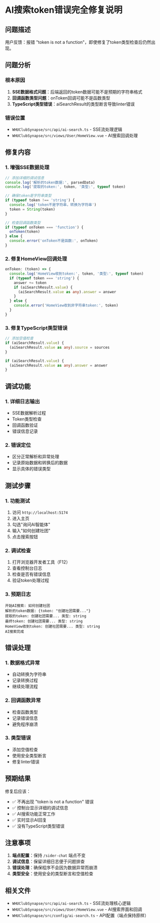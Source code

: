 # AI搜索token错误完全修复说明

## 问题描述

用户反馈：报错 "token is not a function"，即使修复了token类型检查后仍然出现。

## 问题分析

### 根本原因
1. **SSE数据格式问题**：后端返回的token数据可能不是预期的字符串格式
2. **回调函数类型问题**：onToken回调可能不是函数类型
3. **TypeScript类型错误**：aiSearchResult的类型断言导致linter错误

### 错误位置
- `WHUClubSynapse/src/api/ai-search.ts` - SSE流处理逻辑
- `WHUClubSynapse/src/views/User/HomeView.vue` - AI搜索回调处理

## 修复内容

### 1. 增强SSE数据处理
```typescript
// 添加详细的调试信息
console.log('解析的token数据:', parsedData)
console.log('提取的token:', token, '类型:', typeof token)

// 确保token是字符串类型
if (typeof token !== 'string') {
  console.log('token不是字符串，转换为字符串')
  token = String(token)
}

// 检查回调函数类型
if (typeof onToken === 'function') {
  onToken(token)
} else {
  console.error('onToken不是函数:', onToken)
}
```

### 2. 修复HomeView回调处理
```typescript
onToken: (token) => {
  console.log('HomeView收到token:', token, '类型:', typeof token)
  if (typeof token === 'string') {
    answer += token
    if (aiSearchResult.value) {
      (aiSearchResult.value as any).answer = answer
    }
  } else {
    console.error('HomeView收到非字符串token:', token)
  }
}
```

### 3. 修复TypeScript类型错误
```typescript
// 添加空值检查
if (aiSearchResult.value) {
  (aiSearchResult.value as any).source = sources
}

if (aiSearchResult.value) {
  (aiSearchResult.value as any).answer = answer
}
```

## 调试功能

### 1. 详细日志输出
- SSE数据解析过程
- Token类型检查
- 回调函数验证
- 错误信息记录

### 2. 错误定位
- 区分正常解析和异常处理
- 记录原始数据和转换后的数据
- 显示具体的错误类型

## 测试步骤

### 1. 功能测试
1. 访问 `http://localhost:5174`
2. 进入主页
3. 勾选"询问AI智能体"
4. 输入"如何创建社团"
5. 点击搜索按钮

### 2. 调试检查
1. 打开浏览器开发者工具（F12）
2. 查看控制台日志
3. 检查是否有错误信息
4. 验证token处理过程

### 3. 预期日志
```
开始AI搜索: 如何创建社团
解析的token数据: {token: "创建社团需要..."}
提取的token: 创建社团需要... 类型: string
最终token: 创建社团需要... 类型: string
HomeView收到token: 创建社团需要... 类型: string
AI搜索完成
```

## 错误处理

### 1. 数据格式异常
- 自动转换为字符串
- 记录转换过程
- 继续处理流程

### 2. 回调函数异常
- 检查函数类型
- 记录错误信息
- 避免程序崩溃

### 3. 类型错误
- 添加空值检查
- 使用安全类型断言
- 修复linter错误

## 预期结果

修复后应该：
- ✅ 不再出现 "token is not a function" 错误
- ✅ 控制台显示详细的调试信息
- ✅ AI搜索功能正常工作
- ✅ 实时显示AI回复
- ✅ 没有TypeScript类型错误

## 注意事项

1. **端点配置**：保持 `/sider-chat` 端点不变
2. **调试信息**：保留详细日志便于问题排查
3. **错误处理**：确保程序不会因为数据异常而崩溃
4. **类型安全**：使用安全的类型断言和空值检查

## 相关文件

- `WHUClubSynapse/src/api/ai-search.ts` - SSE流处理核心逻辑
- `WHUClubSynapse/src/views/User/HomeView.vue` - AI搜索界面和回调
- `WHUClubSynapse/src/config/ai-search.ts` - API配置（端点保持原样） 